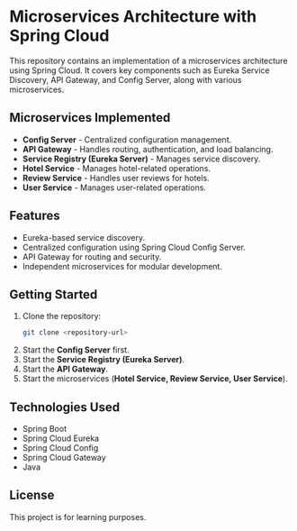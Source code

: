 # Microservices Architecture with Spring Cloud

This repository contains an implementation of a microservices architecture using Spring Cloud. It covers key components such as Eureka Service Discovery, API Gateway, and Config Server, along with various microservices.

## Microservices Implemented
- **Config Server** - Centralized configuration management.
- **API Gateway** - Handles routing, authentication, and load balancing.
- **Service Registry (Eureka Server)** - Manages service discovery.
- **Hotel Service** - Manages hotel-related operations.
- **Review Service** - Handles user reviews for hotels.
- **User Service** - Manages user-related operations.

## Features
- Eureka-based service discovery.
- Centralized configuration using Spring Cloud Config Server.
- API Gateway for routing and security.
- Independent microservices for modular development.

## Getting Started
1. Clone the repository:
   ```bash
   git clone <repository-url>
   ```
2. Start the **Config Server** first.
3. Start the **Service Registry (Eureka Server)**.
4. Start the **API Gateway**.
5. Start the microservices (**Hotel Service, Review Service, User Service**).

## Technologies Used
- Spring Boot
- Spring Cloud Eureka
- Spring Cloud Config
- Spring Cloud Gateway
- Java

## License
This project is for learning purposes.
